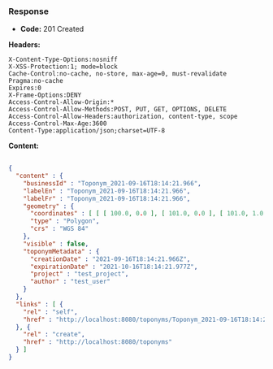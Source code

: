 ### Response

* **Code:** 201 Created

**Headers:**

`X-Content-Type-Options:nosniff`  
`X-XSS-Protection:1; mode=block`  
`Cache-Control:no-cache, no-store, max-age=0, must-revalidate`  
`Pragma:no-cache`  
`Expires:0`  
`X-Frame-Options:DENY`  
`Access-Control-Allow-Origin:*`  
`Access-Control-Allow-Methods:POST, PUT, GET, OPTIONS, DELETE`  
`Access-Control-Allow-Headers:authorization, content-type, scope`  
`Access-Control-Max-Age:3600`  
`Content-Type:application/json;charset=UTF-8`  

**Content:**

```json
    
{
  "content" : {
    "businessId" : "Toponym_2021-09-16T18:14:21.966",
    "labelEn" : "Toponym_2021-09-16T18:14:21.966",
    "labelFr" : "Toponym_2021-09-16T18:14:21.966",
    "geometry" : {
      "coordinates" : [ [ [ 100.0, 0.0 ], [ 101.0, 0.0 ], [ 101.0, 1.0 ], [ 100.0, 1.0 ], [ 100.0, 0.0 ] ] ],
      "type" : "Polygon",
      "crs" : "WGS 84"
    },
    "visible" : false,
    "toponymMetadata" : {
      "creationDate" : "2021-09-16T18:14:21.966Z",
      "expirationDate" : "2021-10-16T18:14:21.977Z",
      "project" : "test_project",
      "author" : "test_user"
    }
  },
  "links" : [ {
    "rel" : "self",
    "href" : "http://localhost:8080/toponyms/Toponym_2021-09-16T18:14:21.966"
  }, {
    "rel" : "create",
    "href" : "http://localhost:8080/toponyms"
  } ]
}
```
